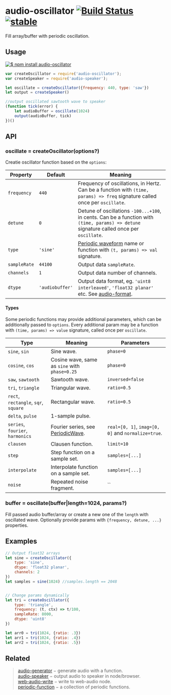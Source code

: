 # audio-oscillator [![Build Status](https://travis-ci.org/audiojs/audio-oscillator.svg?branch=master)](https://travis-ci.org/audiojs/audio-oscillator) [![stable](http://badges.github.io/stability-badges/dist/stable.svg)](http://github.com/badges/stability-badges)

Fill array/buffer with periodic oscillation.

## Usage

[![$ npm install audio-oscillator](http://nodei.co/npm/audio-oscillator.png?mini=true)](http://npmjs.org/package/audio-oscillator)

```js
var createOscillator = require('audio-oscillator');
var createSpeaker = require('audio-speaker');

let oscillate = createOscillator({frequency: 440, type: 'saw'})
let output = createSpeaker()

//output oscillated sawtooth wave to speaker
(function tick(error) {
	let audioBuffer = oscillate(1024)
	output(audioBuffer, tick)
})()
```

## API

### oscillate = createOscillator(options?)

Creatie oscillator function based on the `options`:

| Property | Default | Meaning |
|---|---|---|
| `frequency` | `440` | Frequency of oscillations, in Hertz. Can be a function with `(time, params) => freq` signature called once per `oscillate`. |
| `detune` | `0` | Detune of oscillations `-100...+100`, in cents. Can be a function with `(time, params) => detune` signature called once per `oscillate`. |
| `type` | `'sine'` | [Periodic waveform](https://github.com/scijs/periodic-waveform) name or function with `(t, params) => val` signature. |
| `sampleRate` | `44100` | Output data `sampleRate`. |
| `channels` | `1` | Output data number of channels. |
| `dtype` | `'audiobuffer'` | Output data format, eg. `'uint8 interleaved'`, `'float32 planar'` etc. See [audio-format](https://github.com/audiojs/audio-format). |

#### Types

Some periodic functions may provide additional parameters, which can be additionally passed to `options`. Every additional param may be a function with `(time, params) => value` signature, called once per `oscillate`.

| Type | Meaning | Parameters |
|---|---|---|
| `sine`, `sin` | Sine wave. | `phase=0` |
| `cosine`, `cos` | Cosine wave, same as `sine` with `phase=0.25` | `phase=0` |
| `saw`, `sawtooth` | Sawtooth wave. | `inversed=false` |
| `tri`, `triangle` | Triangular wave. | `ratio=0.5` |
| `rect`, `rectangle`, `sqr`, `square` | Rectangular wave. | `ratio=0.5` |
| `delta`, `pulse` | 1-sample pulse. | |
| `series`, `fourier`, `harmonics` | Fourier series, see [PeriodicWave](https://developer.mozilla.org/en-US/docs/Web/API/PeriodicWave). | `real=[0, 1]`, `imag=[0, 0]` and `normalize=true`. |
| `clausen` | Clausen function. | `limit=10` |
| `step` | Step function on a sample set. | `samples=[...]` |
| `interpolate` | Interpolate function on a sample set. | `samples=[...]` |
| `noise` | Repeated noise fragment. | `` |


### buffer = oscillate(buffer|length=1024, params?)

Fill passed audio buffer/array or create a new one of the `length` with oscillated wave. Optionally provide params with `{frequency, detune, ...}` properties.

## Examples

```js
// Output float32 arrays
let sine = createOscillator({
	type: 'sine',
	dtype: 'float32 planar',
	channels: 2
})
let samples = sine(1024) //samples.length == 2048


// Change params dynamically
let tri = createOscillator({
	type: 'triangle',
	frequency: (t, ctx) => t/100,
	sampleRate: 8000,
	dtype: 'uint8'
})

let arr0 = tri(1024, {ratio: .3})
let arr1 = tri(1024, {ratio: .4})
let arr2 = tri(1024, {ratio: .5})
```


## Related

> [audio-generator](https://github.com/audiojs/audio-generator) − generate audio with a function.<br/>
> [audio-speaker](https://github.com/audiojs/audio-speaker) − output audio to speaker in node/browser.<br/>
> [web-audio-write](https://github.com/audiojs/web-audio-write) − write to web-audio node.<br/>
> [periodic-function](https://github.com/dfcreative/periodic-function) − a collection of periodic functions.<br/>
